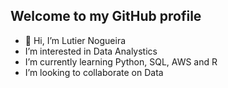   ## Welcome to my GitHub profile

- 👋 Hi, I’m Lutier Nogueira
- I’m interested in Data Analystics
- I’m currently learning Python, SQL, AWS and R           
- I’m looking to collaborate on Data
 


       

<!---
LutNog/LutNog is a ✨ special ✨ repository because its `README.md` (this file) appears on your GitHub profile.
You can click the Preview link to take a look at your changes.
--->
